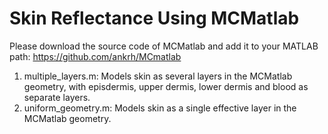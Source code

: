 # Skin Reflectance Using MCMatlab

Please download the source code of MCMatlab and add it to your MATLAB path:
https://github.com/ankrh/MCmatlab

1. multiple_layers.m: Models skin as several layers in the MCMatlab geometry, with episdermis, upper dermis, lower dermis and blood as separate layers.
2. uniform_geometry.m: Models skin as a single effective layer in the MCMatlab geometry.